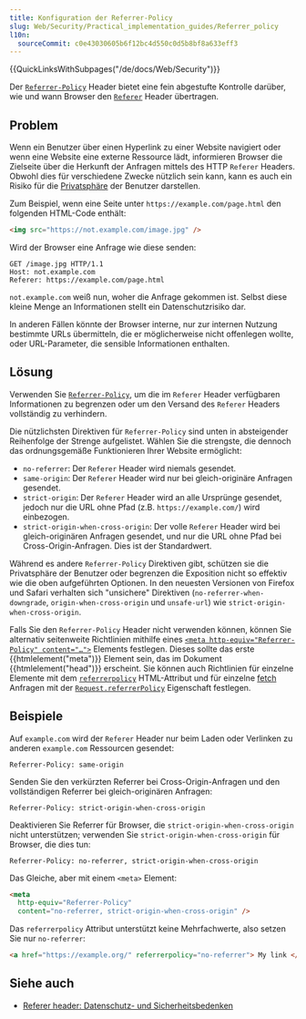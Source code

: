 ```yaml
---
title: Konfiguration der Referrer-Policy
slug: Web/Security/Practical_implementation_guides/Referrer_policy
l10n:
  sourceCommit: c0e43030605b6f12bc4d550c0d5b8bf8a633eff3
---
```


{{QuickLinksWithSubpages("/de/docs/Web/Security")}}

Der [`Referrer-Policy`](/de/docs/Web/HTTP/Headers/Referrer-Policy) Header bietet eine fein abgestufte Kontrolle darüber, wie und wann Browser den [`Referer`](/de/docs/Web/HTTP/Headers/Referer) Header übertragen.

## Problem

Wenn ein Benutzer über einen Hyperlink zu einer Website navigiert oder wenn eine Website eine externe Ressource lädt, informieren Browser die Zielseite über die Herkunft der Anfragen mittels des HTTP `Referer` Headers. Obwohl dies für verschiedene Zwecke nützlich sein kann, kann es auch ein Risiko für die [Privatsphäre](/de/docs/Web/Privacy) der Benutzer darstellen.

Zum Beispiel, wenn eine Seite unter `https://example.com/page.html` den folgenden HTML-Code enthält:

```html
<img src="https://not.example.com/image.jpg" />
```

Wird der Browser eine Anfrage wie diese senden:

```http
GET /image.jpg HTTP/1.1
Host: not.example.com
Referer: https://example.com/page.html
```

`not.example.com` weiß nun, woher die Anfrage gekommen ist. Selbst diese kleine Menge an Informationen stellt ein Datenschutzrisiko dar.

In anderen Fällen könnte der Browser interne, nur zur internen Nutzung bestimmte URLs übermitteln, die er möglicherweise nicht offenlegen wollte, oder URL-Parameter, die sensible Informationen enthalten.

## Lösung

Verwenden Sie [`Referrer-Policy`](/de/docs/Web/HTTP/Headers/Referrer-Policy), um die im `Referer` Header verfügbaren Informationen zu begrenzen oder um den Versand des `Referer` Headers vollständig zu verhindern.

Die nützlichsten Direktiven für `Referrer-Policy` sind unten in absteigender Reihenfolge der Strenge aufgelistet. Wählen Sie die strengste, die dennoch das ordnungsgemäße Funktionieren Ihrer Website ermöglicht:

- `no-referrer`: Der `Referer` Header wird niemals gesendet.
- `same-origin`: Der `Referer` Header wird nur bei gleich-originäre Anfragen gesendet.
- `strict-origin`: Der `Referer` Header wird an alle Ursprünge gesendet, jedoch nur die URL ohne Pfad (z.B. `https://example.com/`) wird einbezogen.
- `strict-origin-when-cross-origin`: Der volle `Referer` Header wird bei gleich-originären Anfragen gesendet, und nur die URL ohne Pfad bei Cross-Origin-Anfragen. Dies ist der Standardwert.

Während es andere `Referrer-Policy` Direktiven gibt, schützen sie die Privatsphäre der Benutzer oder begrenzen die Exposition nicht so effektiv wie die oben aufgeführten Optionen. In den neuesten Versionen von Firefox und Safari verhalten sich "unsichere" Direktiven (`no-referrer-when-downgrade`, `origin-when-cross-origin` und `unsafe-url`) wie `strict-origin-when-cross-origin`.

Falls Sie den `Referrer-Policy` Header nicht verwenden können, können Sie alternativ seitenweite Richtlinien mithilfe eines [`<meta http-equiv="Referrer-Policy" content="…">`](/de/docs/Web/HTML/Element/meta#http-equiv) Elements festlegen. Dieses sollte das erste {{htmlelement("meta")}} Element sein, das im Dokument {{htmlelement("head")}} erscheint. Sie können auch Richtlinien für einzelne Elemente mit dem [`referrerpolicy`](/de/docs/Web/HTML/Element/a#referrerpolicy) HTML-Attribut und für einzelne [fetch](/de/docs/Web/API/Window/fetch) Anfragen mit der [`Request.referrerPolicy`](/de/docs/Web/API/Request/referrerPolicy) Eigenschaft festlegen.

## Beispiele

Auf `example.com` wird der `Referer` Header nur beim Laden oder Verlinken zu anderen `example.com` Ressourcen gesendet:

```http
Referrer-Policy: same-origin
```

Senden Sie den verkürzten Referrer bei Cross-Origin-Anfragen und den vollständigen Referrer bei gleich-originären Anfragen:

```http
Referrer-Policy: strict-origin-when-cross-origin
```

Deaktivieren Sie Referrer für Browser, die `strict-origin-when-cross-origin` nicht unterstützen; verwenden Sie `strict-origin-when-cross-origin` für Browser, die dies tun:

```http
Referrer-Policy: no-referrer, strict-origin-when-cross-origin
```

Das Gleiche, aber mit einem `<meta>` Element:

```html
<meta
  http-equiv="Referrer-Policy"
  content="no-referrer, strict-origin-when-cross-origin" />
```

Das `referrerpolicy` Attribut unterstützt keine Mehrfachwerte, also setzen Sie nur `no-referrer`:

```html
<a href="https://example.org/" referrerpolicy="no-referrer"> My link </a>
```

## Siehe auch

- [Referer header: Datenschutz- und Sicherheitsbedenken](/de/docs/Web/Security/Referer_header:_privacy_and_security_concerns)
